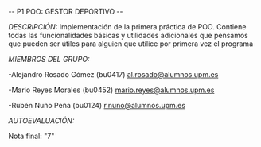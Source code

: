 -- P1 POO: GESTOR DEPORTIVO --

*DESCRIPCIÓN:* 
Implementación de la primera práctica de POO. Contiene todas las funcionalidades básicas y utilidades adicionales que pensamos que pueden ser útiles para alguien que utilice por primera vez el programa

*MIEMBROS DEL GRUPO:*

-Alejandro Rosado Gómez (bu0417) al.rosado@alumnos.upm.es

-Mario Reyes Morales (bu0452) mario.reyes@alumnos.upm.es

-Rubén Nuño Peña (bu0124) r.nuno@alumnos.upm.es

*AUTOEVALUACIÓN:*

Nota final: "7"
